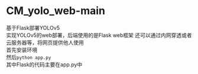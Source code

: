# CM_yolo_web-main
基于Flask部署YOLOv5  
实现YOLOv5的web部署，后端使用的是Flask web框架 还可以通过内网穿透或者云服务器等，将网页提供他人使用  
首先安装环境  
然后```python app.py```  
其中Flask的代码主要在app.py中

